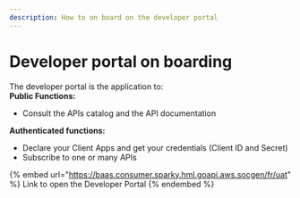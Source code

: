 ```yaml
---
description: How to on board on the developer portal
---
```


# Developer portal on boarding

The developer portal is the application to:\
**Public Functions:**

* Consult the APIs catalog and the API documentation

**Authenticated functions:**

* Declare your Client Apps and get your credentials (Client ID and Secret)&#x20;
* Subscribe to one or many APIs

{% embed url="https://baas.consumer.sparky.hml.goapi.aws.socgen/fr/uat" %}
Link to open the Developer Portal
{% endembed %}
